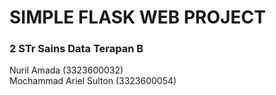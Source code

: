 <h1>SIMPLE FLASK WEB PROJECT</h1>
<h3>2 STr Sains Data Terapan B</h3>

<p>Nuril Amada (3323600032) <br/>
Mochammad Ariel Sulton (3323600054)</p>
<halo aku nuril>
<halo aku ariel>
